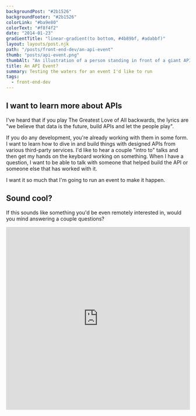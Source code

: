 ```yaml
---
backgroundPost: "#2b1526"
backgroundFooter: "#2b1526"
colorLink: "#ba9e80"
colorText: "#f8f4f2"
date: "2014-01-23"
gradientTitle: "linear-gradient(to bottom, #4b89bf, #adabbf)"
layout: layouts/post.njk
path: "/posts/front-end-dev/an-api-event"
thumb: "posts/api-event.png"
thumbAlt: "An illustration of a person standing in front of a giant API puzzle, with each piece coming to life and fitting together seamlessly, in the style of an action-packed adventure movie poster, viewed from a dynamic perspective --v 5 --ar 3:2"
title: An API Event?
summary: Testing the waters for an event I'd like to run
tags:
  - front-end-dev
---
```


## I want to learn more about APIs

I've heard that if you play The Greatest Love of All backwards, the lyrics are "we believe that data is the future, build APIs and let the people play".

If you do any development, you're already working with them in some form. I want to learn how to dive in and build things with designed APIs from various third-party services. I'd like to hear a couple "intro to" talks and then get my hands on the keyboard working on something. When I have a question, I want to be able to talk with someone that helped build the API or someone else that has worked with it.

I want it so much that I'm going to run an event to make it happen.

## Sound cool?

If this sounds like something you'd be even remotely interested in, would you mind answering a couple questions?

<div class="typeform-widget" data-url="https://dandenney.typeform.com/to/Kj3vxs" data-text="APIapalooza" style="width:100%;height:500px;">
<iframe width="100%" height="100%" frameborder="0" src="https://dandenney.typeform.com/to/Kj3vxs?typeform-embed=embed-widget" data-qa="iframe"></iframe>

</div>
